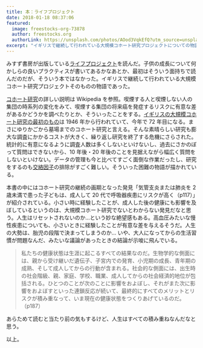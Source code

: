 ```yaml
---
title: 本：ライフプロジェクト
date: 2018-01-18 08:37:06
featured:
  image: freestocks-org-73878
  author: freestocks.org
  authorLink: https://unsplash.com/photos/AOod3VqkEfQ?utm_source=unsplash&utm_medium=referral&utm_content=creditCopyText
excerpt: "イギリスで継続して行われている大規模コホート研究プロジェクトについての物語。"
---
```


みすず書房が出版している[ライフプロジェクト](https://www.msz.co.jp/book/detail/08640.html)を読んだ。子供の成長について何かしらの良いプラクティスが書いてあるかなあとか、最初はそういう面持ちで読んだのだが、そういう本ではなかった。イギリスで継続して行われている大規模コホート研究プロジェクトそのものの物語であった。

[コホート研究](https://ja.wikipedia.org/wiki/%E3%82%B3%E3%83%9B%E3%83%BC%E3%83%88%E7%A0%94%E7%A9%B6)の詳しい説明は Wikipedia を参照。喫煙する人と喫煙しない人の集団の時系列の変化をみて、喫煙する集団の将来癌を発症するリスクに有意な差があるかどうかを調べたりとか、そういったことをする。[イギリスの大規模コホート研究の最初のもの](http://www.nshd.mrc.ac.uk/)は 1946 年から行われていて、今年で 72 年目になる。まさにゆりかごから墓場までのコホート研究と言える。そんな素晴らしい研究も膨大な調査にかかるコストが大きく、繰り返し研究を終了する危機にさらされた。統計的に有意になるように調査人数は多くしないといけないし、過去にさかのぼって質問はできないから、10 年後・20 年後のことを見据えながら幅広く質問をしないといけない。データの管理も今と比べてすごく面倒な作業だったし、研究をするのも[交絡因子](https://ja.wikipedia.org/wiki/%E4%BA%A4%E7%B5%A1)の排除がすごく難しい。そういった困難の物語が描かれている。

本書の中にはコホート研究の継続の画期となった発見「気管支炎または肺炎を 2 歳未満で患った子どもは、成人して 20 代で呼吸器疾患にリスクが高く（p117）」が紹介されている。小さい時に経験したことが、成人した後の健康にも影響を及ぼしているというのは、大規模コホート研究でないとわからない発見だなと思う。人生はリセットされないのか...という妙な絶望感もある。高血圧みたいな慢性疾患についても、小さいときに経験したことが有意な差を与えるそうだ。人生の大勢は、胎児の段階で決まってしまうのか... いや、大人になってからの生活習慣が問題なんだ、みたいな議論があったときの結論が示唆に飛んでいる。

> 私たちの健康状態は生涯に起こるすべての結果なのだ。生物学的な側面には、親から受け継いだ遺伝子、子宮内での発育、小児期の成長、青年期の成熟、そして成人してからの行動が含まれる。社会的な側面には、出生時の社会階級、親、家庭、学校、職業、成人してからの社会経済的地位が包括される。ひとつのことが次のことに影響をおよぼし、それがまた次に影響をおよぼすといった連鎖反応が続いて、最終的にすべてのメリットとリスクが積み重なって、いま現在の健康状態をつくりあげているのだ。（p187）

あらためて読むと当たり前の気もするけど、人生はすべての積み重ねなんだなと思う。

以上。

